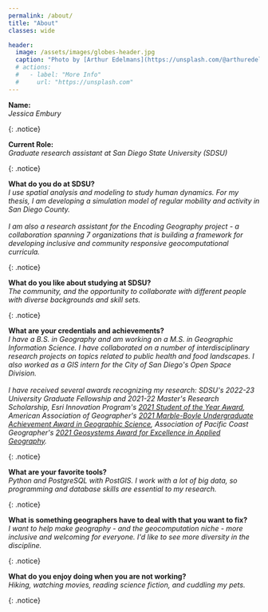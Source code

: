 ```yaml
---
permalink: /about/
title: "About"
classes: wide

header:
  image: /assets/images/globes-header.jpg
  caption: "Photo by [Arthur Edelmans](https://unsplash.com/@arthuredelmans_) on [Unsplash](https://unsplash.com/)"
  # actions:
  #   - label: "More Info"
  #     url: "https://unsplash.com"
---
```

<p><b>Name:</b><br>
  <em>Jessica Embury</em></p>{: .notice}

<p><b>Current Role:</b><br>
  <em>Graduate research assistant at San Diego State University (SDSU)</em></p>{: .notice}

<p><b>What do you do at SDSU?</b><br>
<em>I use spatial analysis and modeling to study human dynamics. 
For my thesis, I am developing a simulation model of regular mobility and activity in San Diego County. <br><br>
I am also a research assistant for the Encoding Geography project - a collaboration spanning 7 organizations that is building a framework for developing inclusive and community responsive geocomputational curricula.</em></p>{: .notice}

<p><b>What do you like about studying at SDSU?</b><br>
<em>The community, and the opportunity to collaborate with different people with diverse backgrounds and skill sets.</em></p>{: .notice}

<p><b>What are your credentials and achievements?</b><br>
<em>I have a B.S. in Geography and am working on a M.S. in Geographic Information Science. I have collaborated on a number of interdisciplinary research projects on topics related to public health and food landscapes. I also worked as a GIS intern for the City of San Diego's Open Space Division.<br><br>
I have received several awards recognizing my research: SDSU's 2022-23 University Graduate Fellowship and 2021-22 Master's Research Scholarship, Esri Innovation Program's <a href="https://community.esri.com/t5/education-blog/2021-esri-innovation-program-students-of-the-year/ba-p/1073601">2021 Student of the Year Award</a>, American Association of Geographer's <a href="https://www.aag.org/award-grant/marble-boyle/">2021 Marble-Boyle Undergraduate Achievement Award in Geographic Science</a>, Association of Pacific Coast Geographer's <a href="https://www.csusm.edu/geography/documents/2021_apcg_student_awards_notification.pdf">2021 Geosystems Award for Excellence in Applied Geography</a>.</em></p>{: .notice}

<p><b>What are your favorite tools?</b><br>
<em>Python and PostgreSQL with PostGIS. I work with a lot of big data, so programming and database skills are essential to my research.</em></p>{: .notice}

<p><b>What is something geographers have to deal with that you want to fix?</b><br>
<em>I want to help make geography - and the geocomputation niche - more inclusive and welcoming for everyone. I'd like to see more diversity in the discipline.</em></p>{: .notice}

<p><b>What do you enjoy doing when you are not working?</b><br>
<em>Hiking, watching movies, reading science fiction, and cuddling my pets.</em></p>{: .notice}
